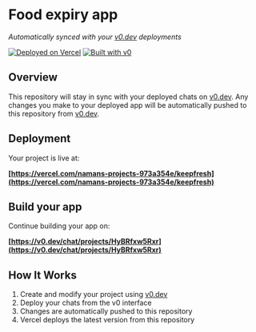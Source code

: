 # Food expiry app

*Automatically synced with your [v0.dev](https://v0.dev) deployments*

[![Deployed on Vercel](https://img.shields.io/badge/Deployed%20on-Vercel-black?style=for-the-badge&logo=vercel)](https://vercel.com/namans-projects-973a354e/keepfresh)
[![Built with v0](https://img.shields.io/badge/Built%20with-v0.dev-black?style=for-the-badge)](https://v0.dev/chat/projects/HyBRfxw5Rxr)

## Overview

This repository will stay in sync with your deployed chats on [v0.dev](https://v0.dev).
Any changes you make to your deployed app will be automatically pushed to this repository from [v0.dev](https://v0.dev).

## Deployment

Your project is live at:

**[https://vercel.com/namans-projects-973a354e/keepfresh](https://vercel.com/namans-projects-973a354e/keepfresh)**

## Build your app

Continue building your app on:

**[https://v0.dev/chat/projects/HyBRfxw5Rxr](https://v0.dev/chat/projects/HyBRfxw5Rxr)**

## How It Works

1. Create and modify your project using [v0.dev](https://v0.dev)
2. Deploy your chats from the v0 interface
3. Changes are automatically pushed to this repository
4. Vercel deploys the latest version from this repository

